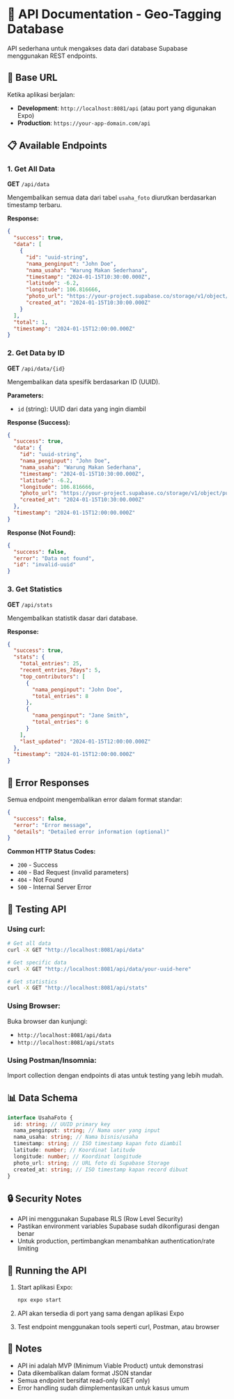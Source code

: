 # 📡 API Documentation - Geo-Tagging Database

API sederhana untuk mengakses data dari database Supabase menggunakan REST endpoints.

## 🚀 Base URL

Ketika aplikasi berjalan:

- **Development**: `http://localhost:8081/api` (atau port yang digunakan Expo)
- **Production**: `https://your-app-domain.com/api`

## 📋 Available Endpoints

### 1. Get All Data

**GET** `/api/data`

Mengembalikan semua data dari tabel `usaha_foto` diurutkan berdasarkan timestamp terbaru.

**Response:**

```json
{
  "success": true,
  "data": [
    {
      "id": "uuid-string",
      "nama_penginput": "John Doe",
      "nama_usaha": "Warung Makan Sederhana",
      "timestamp": "2024-01-15T10:30:00.000Z",
      "latitude": -6.2,
      "longitude": 106.816666,
      "photo_url": "https://your-project.supabase.co/storage/v1/object/public/fotos/filename.jpg",
      "created_at": "2024-01-15T10:30:00.000Z"
    }
  ],
  "total": 1,
  "timestamp": "2024-01-15T12:00:00.000Z"
}
```

### 2. Get Data by ID

**GET** `/api/data/{id}`

Mengembalikan data spesifik berdasarkan ID (UUID).

**Parameters:**

- `id` (string): UUID dari data yang ingin diambil

**Response (Success):**

```json
{
  "success": true,
  "data": {
    "id": "uuid-string",
    "nama_penginput": "John Doe",
    "nama_usaha": "Warung Makan Sederhana",
    "timestamp": "2024-01-15T10:30:00.000Z",
    "latitude": -6.2,
    "longitude": 106.816666,
    "photo_url": "https://your-project.supabase.co/storage/v1/object/public/fotos/filename.jpg",
    "created_at": "2024-01-15T10:30:00.000Z"
  },
  "timestamp": "2024-01-15T12:00:00.000Z"
}
```

**Response (Not Found):**

```json
{
  "success": false,
  "error": "Data not found",
  "id": "invalid-uuid"
}
```

### 3. Get Statistics

**GET** `/api/stats`

Mengembalikan statistik dasar dari database.

**Response:**

```json
{
  "success": true,
  "stats": {
    "total_entries": 25,
    "recent_entries_7days": 5,
    "top_contributors": [
      {
        "nama_penginput": "John Doe",
        "total_entries": 8
      },
      {
        "nama_penginput": "Jane Smith",
        "total_entries": 6
      }
    ],
    "last_updated": "2024-01-15T12:00:00.000Z"
  },
  "timestamp": "2024-01-15T12:00:00.000Z"
}
```

## 🔧 Error Responses

Semua endpoint mengembalikan error dalam format standar:

```json
{
  "success": false,
  "error": "Error message",
  "details": "Detailed error information (optional)"
}
```

**Common HTTP Status Codes:**

- `200` - Success
- `400` - Bad Request (invalid parameters)
- `404` - Not Found
- `500` - Internal Server Error

## 🧪 Testing API

### Using curl:

```bash
# Get all data
curl -X GET "http://localhost:8081/api/data"

# Get specific data
curl -X GET "http://localhost:8081/api/data/your-uuid-here"

# Get statistics
curl -X GET "http://localhost:8081/api/stats"
```

### Using Browser:

Buka browser dan kunjungi:

- `http://localhost:8081/api/data`
- `http://localhost:8081/api/stats`

### Using Postman/Insomnia:

Import collection dengan endpoints di atas untuk testing yang lebih mudah.

## 📊 Data Schema

```typescript
interface UsahaFoto {
  id: string; // UUID primary key
  nama_penginput: string; // Nama user yang input
  nama_usaha: string; // Nama bisnis/usaha
  timestamp: string; // ISO timestamp kapan foto diambil
  latitude: number; // Koordinat latitude
  longitude: number; // Koordinat longitude
  photo_url: string; // URL foto di Supabase Storage
  created_at: string; // ISO timestamp kapan record dibuat
}
```

## 🔒 Security Notes

- API ini menggunakan Supabase RLS (Row Level Security)
- Pastikan environment variables Supabase sudah dikonfigurasi dengan benar
- Untuk production, pertimbangkan menambahkan authentication/rate limiting

## 🚀 Running the API

1. Start aplikasi Expo:

   ```bash
   npx expo start
   ```

2. API akan tersedia di port yang sama dengan aplikasi Expo

3. Test endpoint menggunakan tools seperti curl, Postman, atau browser

## 📝 Notes

- API ini adalah MVP (Minimum Viable Product) untuk demonstrasi
- Data dikembalikan dalam format JSON standar
- Semua endpoint bersifat read-only (GET only)
- Error handling sudah diimplementasikan untuk kasus umum
